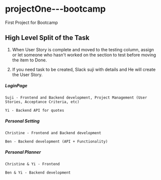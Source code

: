 # projectOne---bootcamp
First Project for Bootcamp

## High Level Split of the Task

1. When User Story is complete and moved to the testing column, assign or let someone who hasn't worked on the section to test before moving the item to Done.    

2. If you need task to be created, Slack suji with details and He will create the User Story. 

##### LoginPage

`````````````
Suji - Frontend and Backend development, Project Management (User Stories, Acceptance Criteria, etc)

Yi - Backend API for quotes
`````````````

##### Personal Setting

`````````````
Christine - Frontend and Backend development

Ben - Backend development (API + Functionality)
`````````````

##### Personal Planner 

`````````````
Christine & Yi - Frontend 

Ben & Yi - Backend development 
`````````````